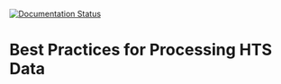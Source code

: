 [![Documentation Status](https://readthedocs.org/projects/best-practices-for-processing-hts-data/badge/?version=latest)](http://best-practices-for-processing-hts-data.readthedocs.io/en/latest/?badge=latest)

# Best Practices for Processing HTS Data
